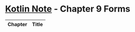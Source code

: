 # [Kotlin Note](../../README.md) - Chapter 9 Forms
| Chapter | Title |
| :-: | :- |

<br>

## 

<br>
